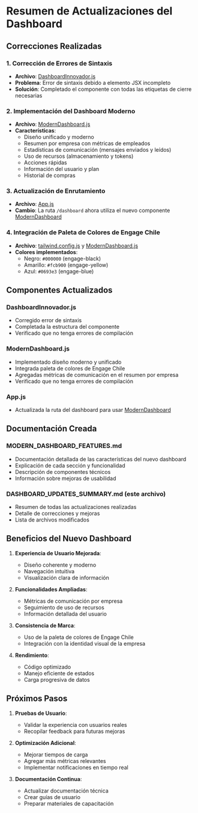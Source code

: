 # Resumen de Actualizaciones del Dashboard

## Correcciones Realizadas

### 1. Corrección de Errores de Sintaxis
- **Archivo**: [DashboardInnovador.js](file:///Users/camiloalegria/Downloads/brifywebservicios-master/src/components/dashboard/DashboardInnovador.js)
- **Problema**: Error de sintaxis debido a elemento JSX incompleto
- **Solución**: Completado el componente con todas las etiquetas de cierre necesarias

### 2. Implementación del Dashboard Moderno
- **Archivo**: [ModernDashboard.js](file:///Users/camiloalegria/Downloads/brifywebservicios-master/src/components/dashboard/ModernDashboard.js)
- **Características**:
  - Diseño unificado y moderno
  - Resumen por empresa con métricas de empleados
  - Estadísticas de comunicación (mensajes enviados y leídos)
  - Uso de recursos (almacenamiento y tokens)
  - Acciones rápidas
  - Información del usuario y plan
  - Historial de compras

### 3. Actualización de Enrutamiento
- **Archivo**: [App.js](file:///Users/camiloalegria/Downloads/brifywebservicios-master/src/App.js)
- **Cambio**: La ruta `/dashboard` ahora utiliza el nuevo componente [ModernDashboard](file:///Users/camiloalegria/Downloads/brifywebservicios-master/src/components/dashboard/ModernDashboard.js)

### 4. Integración de Paleta de Colores de Engage Chile
- **Archivo**: [tailwind.config.js](file:///Users/camiloalegria/Downloads/brifywebservicios-master/tailwind.config.js) y [ModernDashboard.js](file:///Users/camiloalegria/Downloads/brifywebservicios-master/src/components/dashboard/ModernDashboard.js)
- **Colores implementados**:
  - Negro: `#000000` (engage-black)
  - Amarillo: `#fcb900` (engage-yellow)
  - Azul: `#0693e3` (engage-blue)

## Componentes Actualizados

### DashboardInnovador.js
- Corregido error de sintaxis
- Completada la estructura del componente
- Verificado que no tenga errores de compilación

### ModernDashboard.js
- Implementado diseño moderno y unificado
- Integrada paleta de colores de Engage Chile
- Agregadas métricas de comunicación en el resumen por empresa
- Verificado que no tenga errores de compilación

### App.js
- Actualizada la ruta del dashboard para usar [ModernDashboard](file:///Users/camiloalegria/Downloads/brifywebservicios-master/src/components/dashboard/ModernDashboard.js)

## Documentación Creada

### MODERN_DASHBOARD_FEATURES.md
- Documentación detallada de las características del nuevo dashboard
- Explicación de cada sección y funcionalidad
- Descripción de componentes técnicos
- Información sobre mejoras de usabilidad

### DASHBOARD_UPDATES_SUMMARY.md (este archivo)
- Resumen de todas las actualizaciones realizadas
- Detalle de correcciones y mejoras
- Lista de archivos modificados

## Beneficios del Nuevo Dashboard

1. **Experiencia de Usuario Mejorada**:
   - Diseño coherente y moderno
   - Navegación intuitiva
   - Visualización clara de información

2. **Funcionalidades Ampliadas**:
   - Métricas de comunicación por empresa
   - Seguimiento de uso de recursos
   - Información detallada del usuario

3. **Consistencia de Marca**:
   - Uso de la paleta de colores de Engage Chile
   - Integración con la identidad visual de la empresa

4. **Rendimiento**:
   - Código optimizado
   - Manejo eficiente de estados
   - Carga progresiva de datos

## Próximos Pasos

1. **Pruebas de Usuario**:
   - Validar la experiencia con usuarios reales
   - Recopilar feedback para futuras mejoras

2. **Optimización Adicional**:
   - Mejorar tiempos de carga
   - Agregar más métricas relevantes
   - Implementar notificaciones en tiempo real

3. **Documentación Continua**:
   - Actualizar documentación técnica
   - Crear guías de usuario
   - Preparar materiales de capacitación